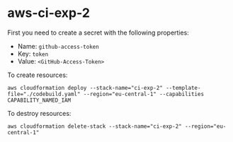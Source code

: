 # aws-ci-exp-2

First you need to create a secret with the following properties:
 - Name: `github-access-token`
 - Key: `token`
 - Value: `<GitHub-Access-Token>`


To create resources:
```
aws cloudformation deploy --stack-name="ci-exp-2" --template-file="./codebuild.yaml" --region="eu-central-1" --capabilities CAPABILITY_NAMED_IAM
```


To destroy resources:
```
aws cloudformation delete-stack --stack-name="ci-exp-2" --region="eu-central-1"
```
